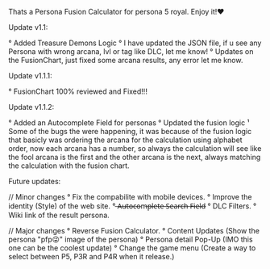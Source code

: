 Thats a Persona Fusion Calculator for persona 5 royal.
Enjoy it! ​❤️​

Update v1.1: 

°   Added Treasure Demons Logic 
°   I have updated the JSON file, if u see any Persona with wrong arcana, lvl or tag like DLC, let me know!
°   Updates on the FusionChart, just fixed some arcana results, any error let me know.

Update v1.1.1:

°   FusionChart 100% reviewed and Fixed!!!

Update v1.1.2:

°   Added an Autocomplete Field for personas
°   Updated the fusion logic
    ¹   Some of the bugs the were happening, it was because of the fusion logic that basicly was ordering the arcana for the calculation using alphabet order, now each arcana has a number, so always the calculation will see like the fool arcana is the first and the other arcana is the next, always matching the calculation with the fusion chart.


Future updates:

// Minor changes
°   Fix the compabilite with mobile devices.
°   Improve the identity (Style) of the web site.
°   ̶A̶u̶t̶o̶c̶o̶m̶p̶l̶e̶t̶e̶ ̶S̶e̶a̶r̶c̶h̶ ̶F̶i̶e̶l̶d̶
°   DLC Filters.
°   Wiki link of the result persona.

// Major changes
°   Reverse Fusion Calculator.
°   Content Updates (Show the persona "pfp😜​" image of the persona)
°   Persona detail Pop-Up (IMO this one can be the coolest update)
°   Change the game menu (Create a way to select between P5, P3R and P4R when it release.)